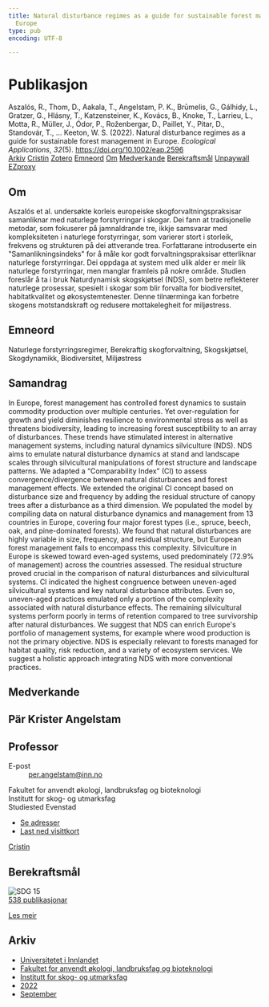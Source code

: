 ```yaml
---
title: Natural disturbance regimes as a guide for sustainable forest management in
  Europe
type: pub
encoding: UTF-8

---
```

<h1>Publikasjon</h1>
<article id="csl-bib-container-7R3TMREU" class="csl-bib-container">
  <div class="csl-bib-body"> <div class="csl-entry">Aszalós, R., Thom, D., Aakala, T., Angelstam, P. K., Brūmelis, G., Gálhidy, L., Gratzer, G., Hlásny, T., Katzensteiner, K., Kovács, B., Knoke, T., Larrieu, L., Motta, R., Müller, J., Ódor, P., Roženbergar, D., Paillet, Y., Pitar, D., Standovár, T., … Keeton, W. S. (2022). Natural disturbance regimes as a guide for sustainable forest management in Europe. <i>Ecological Applications</i>, <i>32</i>(5). <a href="https://doi.org/10.1002/eap.2596">https://doi.org/10.1002/eap.2596</a></div> </div>
  <div class="csl-bib-buttons">
    <a href="#taxonomy-article-7R3TMREU" alt="archive" class="csl-bib-button">Arkiv</a>
    <a href="https://app.cristin.no/results/show.jsf?id=2050624" alt="Cristin" class="csl-bib-button">Cristin</a>
    <a href="http://zotero.org/groups/5881554/items/7R3TMREU" alt="Zotero" class="csl-bib-button">Zotero</a>
    <a href="#keywords-article-7R3TMREU" alt="keywords" class="csl-bib-button">Emneord</a>
    <a href="#about-article-7R3TMREU" alt="about_pub" class="csl-bib-button">Om</a>
    <a href="#contributors-article-7R3TMREU" alt="contributors" class="csl-bib-button">Medverkande</a>
    <a href="#sdg-article-7R3TMREU" alt="sdg" class="csl-bib-button">Berekraftsmål</a>
    <a href="https://repozitorij.uni-lj.si/Dokument.php?lang=slv&amp;id=157218&amp;dn=" alt="Unpaywall" class="csl-bib-button">Unpaywall</a>
    <a href="https://repozitorij.uni-lj.si/Dokument.php?lang=slv&amp;id=157218&amp;dn=" alt="EZproxy" class="csl-bib-button">EZproxy</a>
  </div>
  <div id="csl-bib-meta-container-7R3TMREU"></div>
</article>
<div id="csl-bib-meta-7R3TMREU" class="csl-bib-meta">
  <article id="about-article-7R3TMREU" class="about_pub-article">
    <h1>Om</h1>
    Aszalós et al. undersøkte korleis europeiske skogforvaltningspraksisar samanliknar med naturlege forstyrringar i skogar. Dei fann at tradisjonelle metodar, som fokuserer på jamnaldrande tre, ikkje samsvarar med kompleksiteten i naturlege forstyrringar, som varierer stort i storleik, frekvens og strukturen på dei attverande trea. Forfattarane introduserte ein "Samanlikningsindeks" for å måle kor godt forvaltningspraksisar etterliknar naturlege forstyrringar. Dei oppdaga at system med ulik alder er meir lik naturlege forstyrringar, men manglar framleis på nokre område. Studien foreslår å ta i bruk Naturdynamisk skogskjøtsel (NDS), som betre reflekterer naturlege prosessar, spesielt i skogar som blir forvalta for biodiversitet, habitatkvalitet og økosystemtenester. Denne tilnærminga kan forbetre skogens motstandskraft og redusere mottakelegheit for miljøstress.
  </article>
  <article id="keywords-article-7R3TMREU" class="keywords-article">
    <h1>Emneord</h1>
    Naturlege forstyrringsregimer, Berekraftig skogforvaltning, Skogskjøtsel, Skogdynamikk, Biodiversitet, Miljøstress
  </article>
  <article id="abstract-article-7R3TMREU" class="abstract-article">
    <h1>Samandrag</h1>
    In Europe, forest management has controlled forest dynamics to sustain commodity production over multiple centuries. Yet over-regulation for growth and yield diminishes resilience to environmental stress as well as threatens biodiversity, leading to increasing forest susceptibility to an array of disturbances. These trends have stimulated interest in alternative management systems, including natural dynamics silviculture (NDS). NDS aims to emulate natural disturbance dynamics at stand and landscape scales through silvicultural manipulations of forest structure and landscape patterns. We adapted a “Comparability Index” (CI) to assess convergence/divergence between natural disturbances and forest management effects. We extended the original CI concept based on disturbance size and frequency by adding the residual structure of canopy trees after a disturbance as a third dimension. We populated the model by compiling data on natural disturbance dynamics and management from 13 countries in Europe, covering four major forest types (i.e., spruce, beech, oak, and pine-dominated forests). We found that natural disturbances are highly variable in size, frequency, and residual structure, but European forest management fails to encompass this complexity. Silviculture in Europe is skewed toward even-aged systems, used predominately (72.9% of management) across the countries assessed. The residual structure proved crucial in the comparison of natural disturbances and silvicultural systems. CI indicated the highest congruence between uneven-aged silvicultural systems and key natural disturbance attributes. Even so, uneven-aged practices emulated only a portion of the complexity associated with natural disturbance effects. The remaining silvicultural systems perform poorly in terms of retention compared to tree survivorship after natural disturbances. We suggest that NDS can enrich Europe's portfolio of management systems, for example where wood production is not the primary objective. NDS is especially relevant to forests managed for habitat quality, risk reduction, and a variety of ecosystem services. We suggest a holistic approach integrating NDS with more conventional practices.
  </article>
  <article id="contributors-article-7R3TMREU" class="contributors-article">
    <h1>Medverkande</h1>
    <div class="personas"> <div class="vrtx-hinn-person-card"> <div class="photo"> <i class="lar la-user-circle missing-person"></i> </div> <div class="info"> <hgroup><h1>Pär Krister Angelstam</h1> <h2>Professor</h2> </hgroup><dl> <dt>E-post</dt> <dd> <a href="mailto:per.angelstam@inn.no">per.angelstam@inn.no</a> </dd> </dl> <p> Fakultet for anvendt økologi, landbruksfag og bioteknologi<br> Institutt for skog- og utmarksfag<br> Studiested Evenstad </p> <ul class="vrtx-hinn-links"> <li><a href="https://www.inn.no/finn-en-ansatt/per-angelstam.html#vrtx-hinn-addresses">Se adresser</a></li> <li><a href="https://www.inn.no/finn-en-ansatt/per-angelstam.html?vrtx=vcf">Last ned visittkort</a></li> </ul> </div> </div> <a href="https://app.cristin.no/persons/show.jsf?id=1318014" alt="Cristin URL" class="personas-cristin">Cristin</a> </div>
  </article>
  <article id="sdg-article-7R3TMREU" class="sdg-article">
    <h1>Berekraftsmål</h1>
    <div class="sdg-container"><div id="sdg15" class="sdg">
        <img src="{{< params subfolder >}}images/sdg/sdg15_nn.png" class="image" alt="SDG 15">
        <div class="sdg-overlay">
          <a href="{{< params subfolder >}}nn/archive/?sdg=15#archive" class="sdg-publication-count"><span>538</span> publikasjonar</a>
          <p><a href="https://fn.no/om-fn/fns-baerekraftsmaal/livet-paa-land?lang=nno-NO" class="sdg-read-more">Les meir</a></p>
        </div>
      </div></div>
  </article>
  <article id="taxonomy-article-7R3TMREU" class="taxonomy-article">
    <h1>Arkiv</h1>
    <ul>
      <li><a href="{{< params subfolder >}}nn/archive/?key=3DCRN523">Universitetet i Innlandet</a></li>
      <li><a href="{{< params subfolder >}}nn/archive/?key=T77LXH6D">Fakultet for anvendt økologi, landbruksfag og bioteknologi</a></li>
      <li><a href="{{< params subfolder >}}nn/archive/?key=7TRARPE3">Institutt for skog- og utmarksfag</a></li>
      <li><a href="{{< params subfolder >}}nn/archive/?key=H9K9UC39">2022</a></li>
      <li><a href="{{< params subfolder >}}nn/archive/?key=STM4XRGY">September</a></li>
    </ul>
  </article>
</div>
